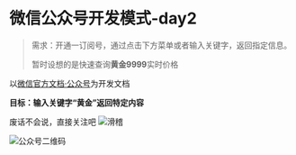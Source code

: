 # 微信公众号开发模式-day2

> 需求：开通一订阅号，通过点击下方菜单或者输入关键字，返回指定信息。
>
> 暂时设想的是快速查询**黄金9999**实时价格

以[微信官方文档·公众号](https://developers.weixin.qq.com/doc/offiaccount/Getting_Started/Overview.html)为开发文档

**目标：输入关键字“黄金”返回特定内容**

<!--more-->

废话不会说，直接关注吧 ![滑稽][2]

![公众号二维码][1]



[1]: https://blog-1252667810.cos.ap-shanghai.myqcloud.com/image/202003/8ab528664c444fde965f9024e6de1b81.png
[2]: https://blog-1252667810.cos.ap-shanghai.myqcloud.com/image/202003/28b1514bac014711b3745dde2ce9ae53.jpg